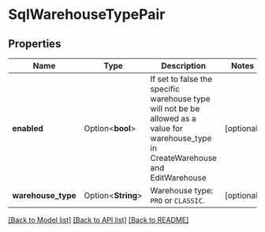 # SqlWarehouseTypePair

## Properties

Name | Type | Description | Notes
------------ | ------------- | ------------- | -------------
**enabled** | Option<**bool**> | If set to false the specific warehouse type will not be be allowed as a value for warehouse_type in CreateWarehouse and EditWarehouse | [optional]
**warehouse_type** | Option<**String**> | Warehouse type: `PRO` or `CLASSIC`. | [optional]

[[Back to Model list]](../README.md#documentation-for-models) [[Back to API list]](../README.md#documentation-for-api-endpoints) [[Back to README]](../README.md)


